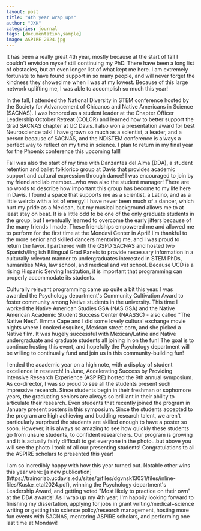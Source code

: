 ```yaml
---
layout: post
title: "4th year wrap up!"
author: "JXK"
categories: journal
tags: [documentation,sample]
image: ASPIRE 2024.jpg
---
```


It has been a really great 4th year, mostly because at the start of fall I couldn't envision myself still continuing my PhD. There have been a long list of obstacles, but an even longer list of what kept me here. I am extremely fortunate to have found support in so many people, and will never forget the kindness they showed me when I was at my lowest. Because of this large network uplifting me, I was able to accomplish so much this year!
<p></p>
<p>
In the fall, I attended the National Diversity in STEM conference hosted by the Society for Advancement of Chicanos and Native Americans in Science (SACNAS). I was honored as a student leader at the Chapter Officer Leadership October Retreat (COLOR) and learned how to better support the Grad SACNAS chapter at UC Davis. I also won a presentation award for best Neuroscience talk! I have grown so much as a scientist, a leader, and a person because of SACNAS, and the NDiSTEM conference is always a perfect way to reflect on my time in science. I plan to return in my final year for the Phoenix conference this upcoming fall!
</p>
<p>
Fall was also the start of my time with Danzantes del Alma (DDA), a student retention and ballet folklorico group at Davis that provides academic support and cultural expression through dance! I was encouraged to join by my friend and lab member...who was also the student manager! There are no words to describe how important this group has become to my life here in Davis. I found a space that supports me as a scientist, a Latino, and as a little weirdo with a lot of energy! I have never been much of a dancer, which hurt my pride as a Mexican, but my musical background allows me to at least stay on beat. It is a little odd to be one of the only graduate students in the group, but I eventually learned to overcome the early jitters because of the many friends I made. These friendships empowered me and allowed me to perform for the first time at the Mondavi Center in April! I'm thankful to the more senior and skilled dancers mentoring me, and I was proud to return the favor. I partnered with the GSPD SACNAS and hosted two Spanish/English Bilingual Grad Panels to provide necessary information in a culturally relevant manner to undergraduates interested in STEM PhDs, humanities MAs, law school, and medical and vet school. Because UCD is a rising Hispanic Serving Institution, it is important that programming can properly accommodate its students.
</p>
<p>
Culturally relevant programming came up quite a bit this year. I was awarded the Psychology department's Community Cultivation Award to foster community among Native students in the university. This time I worked the Native American Studies GSA (NAS GSA) and the Native American Academic Student Success Center (NAASSC) - also called "The Native Nest". Emma Cape and I did some lovely cultural exchange movie nights where I cooked esquites, Mexican street corn, and she picked a Native film. It was hugely successful with Mexican/Latine and Native undergraduate and graduate students all joining in on the fun! The goal is to continue hosting this event, and hopefully the Psychology department will be willing to continually fund and join us in this community-building fun!
</p>
<p>
I ended the academic year on a high note, with a display of student excellence in research! In June, Accelerating Success by Providing Intensive Research Experience (ASPIRE) hosted the 9th annual symposium. As co-director, I was so proud to see all the students present such impressive research. Since students begin in their freshman or sophomore years, the graduating seniors are always so brilliant in their ability to articulate their research. Even students that recently joined the program in January present posters in this symposium. Since the students accepted to the program are high achieving and budding research talent, we aren't particularly surprised the students are skilled enough to have a poster so soon. However, it is always so amazing to see how quickly these students go from unsure students, to confident researchers. Our program is growing and it is actually fairly difficult to get everyone in the photo...but above you will see the photo I took of all our presenting students! Congratulations to all the ASPIRE scholars to presented this year!
</p>
<p>
I am so incredibly happy with how this year turned out. Notable other wins this year were: [a new publication](https://trainorlab.ucdavis.edu/sites/g/files/dgvnsk13031/files/inline-files/Kuske_etal2024.pdf), winning the Psychology department's Leadership Award, and getting voted "Most likely to practice on their own" at the DDA awards! As I wrap up my 4th year, I'm happily looking forward to finishing my dissertation, applying for jobs in grant writing/medical+science writing or getting into science policy/research management, hosting more fun events with SACNAS, mentoring ASPIRE scholars, and performing one last time at Mondavi! 
</p>
